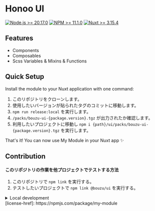 <!--
Get your module up and running quickly.

Find and replace all on all files (CMD+SHIFT+F):
- Name: My Module
- Package name: my-module
- Description: My new Nuxt module
-->

# Honoo UI
[![Node.js >= 20.17.0](https://img.shields.io/badge/Node.js-%3E=20.17.0-grey?labelColor=black)](https://nodejs.org) 
[![NPM >= 11.1.0](https://img.shields.io/badge/npm-%3E=11.1.0-grey?labelColor=black)](https://www.npmjs.com/)
[![Nuxt >= 3.15.4](https://img.shields.io/badge/Nuxt.js-%3E=3.15.4-grey?labelColor=black)](https://nuxt.com)

## Features

<!-- Highlight some of the features your module provide here -->
- Components
- Composables
- Scss Variables & Mixins & Functions

## Quick Setup

Install the module to your Nuxt application with one command:

1. このリポジトリをクローンします。
2. 使用したいバージョンが貼られたタグのコミットに移動します。
3. `npm run release:local` を実行します。
4. `/packs/bouzu-ui-{package.version}.tgz` が出力されたか確認します。
5. 利用したいプロジェクトに移動し `npm i {path}/ui/packs/bouzu-ui-{package.version}.tgz` を実行します。

That's it! You can now use My Module in your Nuxt app ✨


## Contribution
#### このリポジトリの作業を他プロジェクトでテストする方法
  
1. このリポジトリで `npm link` を実行する。
2. テストしたいプロジェクトで `npm link @bouzu/ui` を実行する。

<details>
  <summary>Local development</summary>
  
  ```bash
  # Install dependencies
  npm install
  
  # Generate type stubs
  npm run dev:prepare
  
  # Develop with the playground
  npm run dev
  
  # Build the playground
  npm run dev:build
  
  # Run ESLint
  npm run lint
  
  # Run Vitest
  npm run test
  npm run test:watch
  
  # Release new version
  npm run release:local
  ```

</details>
[license-href]: https://npmjs.com/package/my-module

[nuxt-src]: https://img.shields.io/badge/Nuxt-020420?logo=nuxt.js
[nuxt-href]: https://nuxt.com
